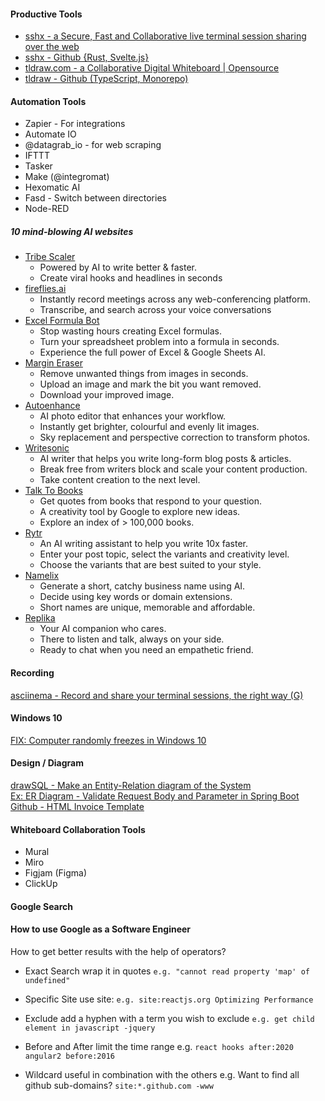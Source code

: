 #### Productive Tools
* [sshx - a Secure, Fast and Collaborative live terminal session sharing over the web](https://sshx.io/)  
* [sshx - Github {Rust, Svelte.js}](https://github.com/ekzhang/sshx)  
* [tldraw.com - a Collaborative Digital Whiteboard | Opensource](https://www.tldraw.com/)  
* [tldraw - Github (TypeScript, Monorepo)](https://github.com/tldraw/tldraw)  

#### Automation Tools
* Zapier - For integrations
* Automate IO
* @datagrab_io - for web scraping
* IFTTT
* Tasker
* Make (@integromat)
* Hexomatic AI
* Fasd - Switch between directories
* Node-RED

##### 10 mind-blowing AI websites
* [Tribe Scaler](https://tribescaler.com)  
  - Powered by AI to write better & faster. 
  - Create viral hooks and headlines in seconds
* [fireflies.ai](https://fireflies.ai)  
  - Instantly record meetings across any web-conferencing platform. 
  - Transcribe, and search across your voice conversations
* [Excel Formula Bot](https://excelformulabot.com)
  - Stop wasting hours creating Excel formulas.
  - Turn your spreadsheet problem into a formula in seconds.
  - Experience the full power of Excel & Google Sheets AI.
* [Margin Eraser](https://magiceraser.io)  
  - Remove unwanted things from images in seconds.
  - Upload an image and mark the bit you want removed.
  - Download your improved image.
* [Autoenhance](https://autoenhance.ai)  
  - AI photo editor that enhances your workflow.
  - Instantly get brighter, colourful and evenly lit images.
  - Sky replacement and perspective correction to transform photos.
* [Writesonic](https://writesonic.com)  
  - AI writer that helps you write long-form blog posts & articles.
  - Break free from writers block and scale your content production.
  - Take content creation to the next level.
* [Talk To Books](https://books.google.com/talktobooks/)  
  - Get quotes from books that respond to your question.
  - A creativity tool by Google to explore new ideas.
  - Explore an index of > 100,000 books.
* [Rytr](https://rytr.me)  
  - An AI writing assistant to help you write 10x faster.
  - Enter your post topic, select the variants and creativity level.
  - Choose the variants that are best suited to your style.
* [Namelix](https://namelix.com)  
  - Generate a short, catchy business name using AI.
  - Decide using key words or domain extensions.
  - Short names are unique, memorable and affordable.
* [Replika](https://replika.com)  
  - Your AI companion who cares.
  - There to listen and talk, always on your side.
  - Ready to chat when you need an empathetic friend.

#### Recording
[asciinema - Record and share your terminal sessions, the right way (G)](https://asciinema.org/)  



#### Windows 10
[FIX: Computer randomly freezes in Windows 10](https://windowsreport.com/random-freeze-windows-10/)  

#### Design / Diagram
[drawSQL - Make an Entity-Relation diagram of the System](https://drawsql.app/teams/teco/diagrams/room-reservation)  
[Ex: ER Diagram - Validate Request Body and Parameter in Spring Boot](https://blog.tericcabrel.com/validate-request-body-and-parameter-in-spring-boot/)  
[Github - HTML Invoice Template](https://github.com/sparksuite/simple-html-invoice-template)  

#### Whiteboard Collaboration Tools
* Mural
* Miro
* Figjam (Figma)
* ClickUp

#### Google Search
#### How to use Google as a Software Engineer

How to get better results with the help of operators?

- Exact Search
wrap it in quotes
`e.g. "cannot read property 'map' of undefined"`

- Specific Site
use site:
`e.g. site:reactjs.org Optimizing Performance`

- Exclude
add a hyphen with a term you wish to exclude
`e.g. get child element in javascript -jquery`

- Before and After
limit the time range
e.g.
`react hooks after:2020`
`angular2 before:2016`

- Wildcard
useful in combination with the others
e.g. Want to find all github sub-domains?
`site:*.github.com -www`
